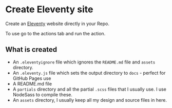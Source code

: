 # Create Eleventy site

Create an [Eleventy](https://www.11ty.dev/) website directly in your Repo.

To use go to the actions tab and run the action.

## What is created

- An `.eleventyignore` file which ignores the `README.md` file and `assets` directory.
- An `.eleventy.js` file which sets the output directory to `docs` - perfect for GitHub Pages use
- A README.md file
- A `partials` directory and all the partial `.scss` files that I usually use. I use NodeSass to compile these.
- An `assets` directory, I usually keep all my design and source files in here.